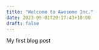 ```yaml
---
title: "Welcome to Awesome Inc."
date: 2023-05-01T20:17:43+10:00
draft: false
---
```


My first blog post
